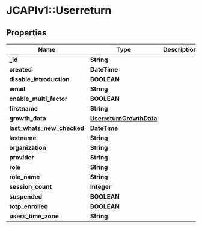 # JCAPIv1::Userreturn

## Properties
Name | Type | Description | Notes
------------ | ------------- | ------------- | -------------
**_id** | **String** |  | [optional] 
**created** | **DateTime** |  | [optional] 
**disable_introduction** | **BOOLEAN** |  | [optional] 
**email** | **String** |  | [optional] 
**enable_multi_factor** | **BOOLEAN** |  | [optional] 
**firstname** | **String** |  | [optional] 
**growth_data** | [**UserreturnGrowthData**](UserreturnGrowthData.md) |  | [optional] 
**last_whats_new_checked** | **DateTime** |  | [optional] 
**lastname** | **String** |  | [optional] 
**organization** | **String** |  | [optional] 
**provider** | **String** |  | [optional] 
**role** | **String** |  | [optional] 
**role_name** | **String** |  | [optional] 
**session_count** | **Integer** |  | [optional] 
**suspended** | **BOOLEAN** |  | [optional] 
**totp_enrolled** | **BOOLEAN** |  | [optional] 
**users_time_zone** | **String** |  | [optional] 

